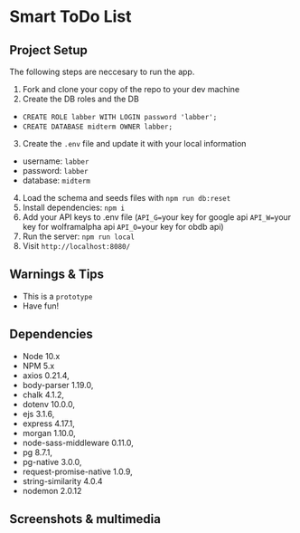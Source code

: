 Smart ToDo List
===============

## Project Setup

The following steps are neccesary to run the app.

1. Fork and clone your copy of the repo to your dev machine
2. Create the DB roles and the DB
  - `CREATE ROLE labber WITH LOGIN password 'labber';`
  - `CREATE DATABASE midterm OWNER labber;`
3. Create the `.env` file and update it with your local information
  - username: `labber` 
  - password: `labber` 
  - database: `midterm`
4. Load the schema and seeds files with `npm run db:reset`
5. Install dependencies: `npm i`
6. Add your API keys to .env file (`API_G=`your key for google api
                                   `API_W=`your key for wolframalpha api
                                   `API_O=`your key for obdb api)
7. Run the server: `npm run local`
8. Visit `http://localhost:8080/`

## Warnings & Tips

- This is a `prototype`
- Have fun!

## Dependencies

- Node 10.x
- NPM 5.x
- axios 0.21.4,
- body-parser 1.19.0,
- chalk 4.1.2,
- dotenv 10.0.0,
- ejs 3.1.6,
- express 4.17.1,
- morgan 1.10.0,
- node-sass-middleware 0.11.0,
- pg 8.7.1,
- pg-native 3.0.0,
- request-promise-native 1.0.9,
- string-similarity 4.0.4
- nodemon 2.0.12

## Screenshots & multimedia

![]()
![]()
